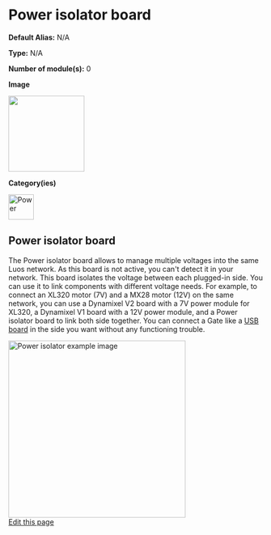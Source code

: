 # Power isolator board
<div class="cust_sheet" markdown="1">
<p class="cust_sheet-title" markdown="1"><strong>Default Alias:</strong> N/A</p>
<p class="cust_sheet-title" markdown="1"><strong>Type:</strong> N/A</p>
<p class="cust_sheet-title" markdown="1"><strong>Number of module(s):</strong> 0</p>
<p class="cust_sheet-title" markdown="1"><strong>Image</strong></p>
<p class="cust_indent" markdown="1"><img height="150" src="{{img_path}}/power-isolator-module.png"></p>
<p class="cust_sheet-title" markdown="1"><strong>Category(ies)</strong></p>
<p class="cust_indent" markdown="1">
<img height="50" src="{{img_path}}/sticker-power.png" title="Power">
</p>
</div>

## Power isolator board

The Power isolator board allows to manage multiple voltages into the same Luos network. As this board is not active, you can't detect it in your network.
This board isolates the voltage between each plugged-in side. You can use it to link components with different voltage needs. For example, to connect an XL320 motor (7V) and a MX28 motor (12V) on the same network, you can use a Dynamixel V2 board with a 7V power module for XL320, a Dynamixel V1 board with a 12V power module, and a Power isolator board to link both side together. You can connect a Gate like a [USB board]({{boards_path}}/usb.md) in the side you want without any functioning trouble.

<img height="350" src="{{img_path}}/power_isolator_example.png" alt="Power isolator example image">

<div class="cust_edit_page"><a href="https://{{gh_path}}{{boards_path}}/power-isolator.md">Edit this page</a></div>

